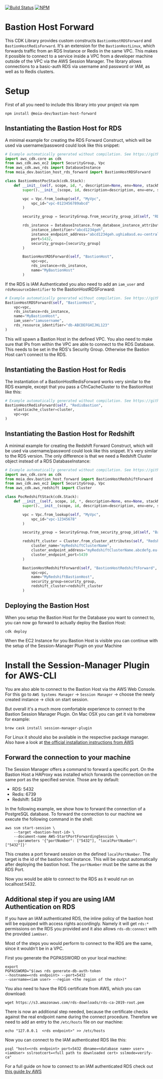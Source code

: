 [![Build Status](https://img.shields.io/endpoint.svg?url=https%3A%2F%2Factions-badge.atrox.dev%2Fmoia-dev%2Fbastion-host-forward%2Fbadge&style=for-the-badge)](https://actions-badge.atrox.dev/moia-dev/bastion-host-forward/goto)
[![NPM](https://flat.badgen.net/npm/v/@moia-dev/bastion-host-forward)](https://www.npmjs.com/package/@moia-dev/bastion-host-forward)

# Bastion Host Forward

This CDK Library provides custom constructs `BastionHostRDSForward` and
`BastionHostRedisForward`. It's an extension for the `BastionHostLinux`, which
forwards traffic from an RDS Instance or Redis in the same VPC. This makes it
possible to connect to a service inside a VPC from a developer machine outside of
the VPC via the AWS Session Manager. The library allows connections to a
basic-auth RDS via username and password or IAM, as well as to Redis clusters.

# Setup

First of all you need to include this library into your project via npm

```
npm install @moia-dev/bastion-host-forward
```

## Instantiating the Bastion Host for RDS

A minimal example for creating the RDS Forward Construct, which will be used via
username/password could look like this snippet:

```python
# Example automatically generated without compilation. See https://github.com/aws/jsii/issues/826
import aws_cdk.core as cdk
from aws_cdk.aws_ec2 import SecurityGroup, Vpc
from aws_cdk.aws_rds import DatabaseInstance
from moia_dev.bastion_host_rds_forward import BastionHostRDSForward

class BastionHostPocStack(cdk.Stack):
    def __init__(self, scope, id, *, description=None, env=None, stackName=None, tags=None, synthesizer=None, terminationProtection=None, analyticsReporting=None):
        super().__init__(scope, id, description=description, env=env, stackName=stackName, tags=tags, synthesizer=synthesizer, terminationProtection=terminationProtection, analyticsReporting=analyticsReporting)

        vpc = Vpc.from_lookup(self, "MyVpc",
            vpc_id="vpc-0123456789abcd"
        )

        security_group = SecurityGroup.from_security_group_id(self, "RDSSecurityGroup", "odsufa5addasdj", mutable=False)

        rds_instance = DatabaseInstance.from_database_instance_attributes(self, "MyDb",
            instance_identifier="abcd1234geh",
            instance_endpoint_address="abcd1234geh.ughia8asd.eu-central-1.rds.amazonaws.com",
            port=5432,
            security_groups=[security_group]
        )

        BastionHostRDSForward(self, "BastionHost",
            vpc=vpc,
            rds_instance=rds_instance,
            name="MyBastionHost"
        )
```

If the RDS is IAM Authenticated you also need to add an `iam_user` and
`rdsResourceIdentifier` to the BastionHostRDSForward:

```python
# Example automatically generated without compilation. See https://github.com/aws/jsii/issues/826
BastionHostRDSForward(self, "BastionHost",
    vpc=vpc,
    rds_instance=rds_instance,
    name="MyBastionHost",
    iam_user="iamusername",
    rds_resource_identifier="db-ABCDEFGHIJKL123"
)
```

This will spawn a Bastion Host in the defined VPC. You also need to make sure
that IPs from within the VPC are able to connect to the RDS Database. This
needs to be set in the RDS's Security Group. Otherwise the Bastion Host can't
connect to the RDS.

## Instantiating the Bastion Host for Redis

The instantiation of a BastionHostRedisForward works very similar to the RDS
example, except that you pass a CfnCacheCluster to the BastionHost like this:

```python
# Example automatically generated without compilation. See https://github.com/aws/jsii/issues/826
BastionHostRedisForward(self, "RedisBastion",
    elasticache_cluster=cluster,
    vpc=vpc
)
```

## Instantiating the Bastion Host for Redshift

A minimal example for creating the Redshift Forward Construct, which will be used via
username/password could look like this snippet. It's very similar to the RDS
version. The only difference is that we need a Redshift Cluster object instead
of a RDS DatabaseInstance:

```python
# Example automatically generated without compilation. See https://github.com/aws/jsii/issues/826
import aws_cdk.core as cdk
from moia_dev.bastion_host_forward import BastionHostRedshiftForward
from aws_cdk.aws_ec2 import SecurityGroup, Vpc
from aws_cdk.aws_redshift import Cluster

class PocRedshiftStack(cdk.Stack):
    def __init__(self, scope, id, *, description=None, env=None, stackName=None, tags=None, synthesizer=None, terminationProtection=None, analyticsReporting=None):
        super().__init__(scope, id, description=description, env=env, stackName=stackName, tags=tags, synthesizer=synthesizer, terminationProtection=terminationProtection, analyticsReporting=analyticsReporting)

        vpc = Vpc.from_lookup(self, "MyVpc",
            vpc_id="vpc-12345678"
        )

        security_group = SecurityGroup.from_security_group_id(self, "BastionHostSecurityGroup", "sg-1245678,", mutable=False)

        redshift_cluster = Cluster.from_cluster_attributes(self, "RedshiftCluster",
            cluster_name="myRedshiftClusterName",
            cluster_endpoint_address="myRedshiftClusterName.abcdefg.eu-central-1.redshift.amazonaws.com",
            cluster_endpoint_port=5439
        )

        BastionHostRedshiftForward(self, "BastionHostRedshiftForward",
            vpc=vpc,
            name="MyRedshiftBastionHost",
            security_group=security_group,
            redshift_cluster=redshift_cluster
        )
```

## Deploying the Bastion Host

When you setup the Bastion Host for the Database you want to connect to, you can
now go forward to actually deploy the Bastion Host:

```
cdk deploy
```

When the EC2 Instance for you Bastion Host is visible you can continue with the
setup of the Session-Manager Plugin on your Machine

# Install the Session-Manager Plugin for AWS-CLI

You are also able to connect to the Bastion Host via the AWS Web
Console. For this go to `AWS Systems Manager` -> `Session Manager` -> choose
the newly created instance -> click on start session.

But overall it's a much more comfortable experience to connect to the Bastion
Session Manager Plugin. On Mac OSX you can get it via homebrew for example:

```
brew cask install session-manager-plugin
```

For Linux it should also be available in the respective package manager. Also
have a look at [the official installation instructions from
AWS](https://docs.aws.amazon.com/systems-manager/latest/userguide/session-manager-working-with-install-plugin.html)

## Forward the connection to your machine

The Session Manager offers a command to forward a specific port. On the Bastion
Host a HAProxy was installed which forwards the connection on the same
port as the specified service. Those are by default:

* RDS: 5432
* Redis: 6739
* Redshift: 5439

In the following example, we show how to forward the connection of a PostgreSQL
database. To forward the connection to our machine we execute the following
command in the shell:

```
aws ssm start-session \
    --target <bastion-host-id> \
    --document-name AWS-StartPortForwardingSession \
    --parameters '{"portNumber": ["5432"], "localPortNumber":["5432"]}'
```

This creates a port forward session on the defined `localPortNumber`. The
target is the id of the bastion host instance. This will be output
automatically after deploying the bastion host. The `portNumber` must be the
same as the RDS Port.

Now you would be able to connect to the RDS as it would run on localhost:5432.

## Additional step if you are using IAM Authentication on RDS

If you have an IAM authenticated RDS, the inline policy of the bastion
host will be equipped with access rights accordingly. Namely it will get `rds:*`
permissions on the RDS you provided and it also allows `rds-db:connect` with
the provided `iamUser`.

Most of the steps you would perform to connect to the RDS are the same, since it wouldn't
be in a VPC.

First you generate the PGPASSWORD on your local machine:

```
export
PGPASSWORD="$(aws rds generate-db-auth-token
--hostname=<rds endpoint> --port=5432
--username=<iam user> --region <the region of the rds>)"
```

You also need to have the RDS certificate from AWS, which you can download:

```
wget https://s3.amazonaws.com/rds-downloads/rds-ca-2019-root.pem
```

There is now an additional step needed, because the certificate checks against
the real endpoint name during the connect procedure. Therefore we need to add
an entry to the `/etc/hosts` file on our machine:

```
echo "127.0.0.1  <rds endpoint>" >> /etc/hosts
```

Now you can connect to the IAM authenticated RDS like this:

```
psql "host=<rds endpoint> port=5432 dbname=<database name> user=<iamUser> sslrootcert=<full path to downloaded cert> sslmode=verify-ca"
```

For a full guide on how to connect to an IAM authenticated RDS check out [this
guide by AWS](https://aws.amazon.com/premiumsupport/knowledge-center/users-connect-rds-iam/)
